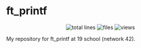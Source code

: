 #	ft_printf
<p align="center"> 
<img alt="total lines" src="https://img.shields.io/tokei/lines/github/COUNFOUZZ/19-ft_printf?style=flat">
<img alt="files" src="https://img.shields.io/github/directory-file-count/COUNFOUZZ/19-ft_printf">
<img alt="views" src="https://hits.seeyoufarm.com/api/count/incr/badge.svg?url=https%3A%2F%2Fgithub.com%2FCOUNFOUZZ%2F19-ft_printf.git&count_bg=%231A83C2&title_bg=%23555555&icon=&icon_color=%23E7E7E7&title=views&edge_flat=false">
</p>

My repository for ft_printf at 19 school (network 42).
